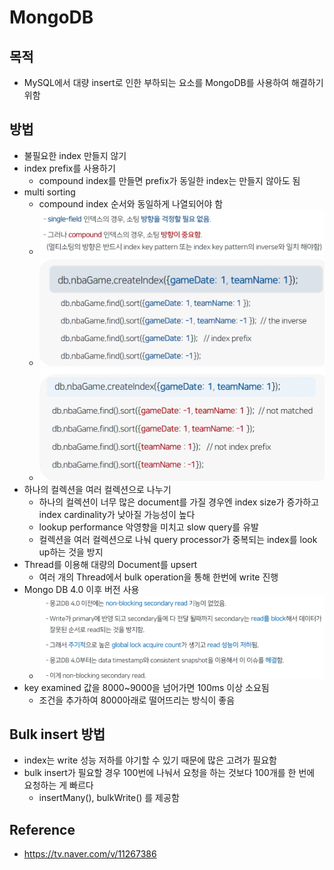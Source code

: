 # MongoDB

## 목적
- MySQL에서 대량 insert로 인한 부하되는 요소를 MongoDB를 사용하여 해결하기 위함

## 방법
- 불필요한 index 만들지 않기
- index prefix를 사용하기
  - compound index를 만들면 prefix가 동일한 index는 만들지 않아도 됨
- multi sorting
  - compound index 순서와 동일하게 나열되어야 함
  - ![MongoDB MultingSorting.png](image%2FMongoDB%20MultingSorting.png)
  - ![몽고DB 멀티소팅 Correct 예제.png](image%2F%EB%AA%BD%EA%B3%A0DB%20%EB%A9%80%ED%8B%B0%EC%86%8C%ED%8C%85%20Correct%20%EC%98%88%EC%A0%9C.png)
  - ![몽고DB 멀티소팅 Not Correct 예제.png](image%2F%EB%AA%BD%EA%B3%A0DB%20%EB%A9%80%ED%8B%B0%EC%86%8C%ED%8C%85%20Not%20Correct%20%EC%98%88%EC%A0%9C.png)
- 하나의 컬렉션을 여러 컬렉션으로 나누기
  - 하나의 컬렉션이 너무 많은 document를 가질 경우엔 index size가 증가하고 index cardinality가 낮아질 가능성이 높다
  - lookup performance 악영향을 미치고 slow query를 유발
  - 컬렉션을 여러 컬렉션으로 나눠 query processor가 중복되는 index를 look up하는 것을 방지
- Thread를 이용해 대량의 Document를 upsert
  - 여러 개의 Thread에서 bulk operation을 통해 한번에 write 진행
- Mongo DB 4.0 이후 버전 사용
  - ![몽고 DB 4.0.png](image%2F%EB%AA%BD%EA%B3%A0%20DB%204.0.png)
- key examined 값을 8000~9000을 넘어가면 100ms 이상 소요됨
  - 조건을 추가하여 8000아래로 떨어뜨리는 방식이 좋음

## Bulk insert 방법
- index는 write 성능 저하를 야기할 수 있기 때문에 많은 고려가 필요함
- bulk insert가 필요할 경우 100번에 나눠서 요청을 하는 것보다 100개를 한 번에 요청하는 게 빠르다
  - insertMany(), bulkWrite() 를 제공함

## Reference
- https://tv.naver.com/v/11267386
